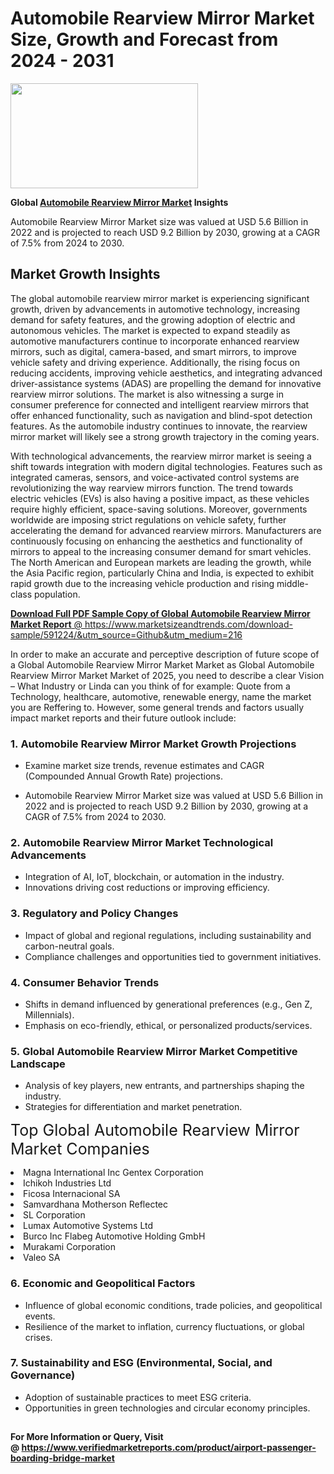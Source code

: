 <H1>Automobile Rearview Mirror Market Size, Growth and Forecast from 2024 - 2031</H1><img class="aligncenter size-medium wp-image-584254" src="https://thirdeyenews.in/wp-content/uploads/2024/09/Global-Market-Research-300x168.jpeg" alt="" width="300" height="168" /><p><strong>Global&nbsp;<a href="https://www.marketsizeandtrends.com/download-sample/591224/&amp;utm_source=Github&utm_medium=216">Automobile Rearview Mirror Market</a> Insights</strong></p><p>Automobile Rearview Mirror Market size was valued at USD 5.6 Billion in 2022 and is projected to reach USD 9.2 Billion by 2030, growing at a CAGR of 7.5% from 2024 to 2030.</p><p><h2>Market Growth Insights</h2> <p>The global automobile rearview mirror market is experiencing significant growth, driven by advancements in automotive technology, increasing demand for safety features, and the growing adoption of electric and autonomous vehicles. The market is expected to expand steadily as automotive manufacturers continue to incorporate enhanced rearview mirrors, such as digital, camera-based, and smart mirrors, to improve vehicle safety and driving experience. Additionally, the rising focus on reducing accidents, improving vehicle aesthetics, and integrating advanced driver-assistance systems (ADAS) are propelling the demand for innovative rearview mirror solutions. The market is also witnessing a surge in consumer preference for connected and intelligent rearview mirrors that offer enhanced functionality, such as navigation and blind-spot detection features. As the automobile industry continues to innovate, the rearview mirror market will likely see a strong growth trajectory in the coming years.</p> <p><a href="#"></a></p> <p>With technological advancements, the rearview mirror market is seeing a shift towards integration with modern digital technologies. Features such as integrated cameras, sensors, and voice-activated control systems are revolutionizing the way rearview mirrors function. The trend towards electric vehicles (EVs) is also having a positive impact, as these vehicles require highly efficient, space-saving solutions. Moreover, governments worldwide are imposing strict regulations on vehicle safety, further accelerating the demand for advanced rearview mirrors. Manufacturers are continuously focusing on enhancing the aesthetics and functionality of mirrors to appeal to the increasing consumer demand for smart vehicles. The North American and European markets are leading the growth, while the Asia Pacific region, particularly China and India, is expected to exhibit rapid growth due to the increasing vehicle production and rising middle-class population.</p> <p><a href="#"></p><p><span class=""><strong>Download Full PDF Sample Copy of Global Automobile Rearview Mirror Market Report</strong> @ <a href="https://www.marketsizeandtrends.com/download-sample/591224/&amp;utm_source=Github&utm_medium=216" target="_blank">https://www.marketsizeandtrends.com/download-sample/591224/&amp;utm_source=Github&utm_medium=216</a></span></p><p>In order to make an accurate and perceptive description of future scope of a Global&nbsp;Automobile Rearview Mirror Market Market as Global&nbsp;Automobile Rearview Mirror Market Market of 2025, you need to describe a clear Vision &ndash; What Industry or Linda can you think of for example: Quote from a Technology, healthcare, automotive, renewable energy, name the market you are Reffering to. However, some general trends and factors usually impact market reports and their future outlook include:</p><h3>1.&nbsp;<strong>Automobile Rearview Mirror Market Growth Projections</strong></h3><ul><li>Examine market size trends, revenue estimates and CAGR (Compounded Annual Growth Rate) projections.</li><li><p>Automobile Rearview Mirror Market size was valued at USD 5.6 Billion in 2022 and is projected to reach USD 9.2 Billion by 2030, growing at a CAGR of 7.5% from 2024 to 2030.</p></li></ul><h3>2.&nbsp;<strong>Automobile Rearview Mirror Market Technological Advancements</strong></h3><ul><li>Integration of AI, IoT, blockchain, or automation in the industry.</li><li>Innovations driving cost reductions or improving efficiency.</li></ul><h3>3.&nbsp;<strong>Regulatory and Policy Changes</strong></h3><ul><li>Impact of global and regional regulations, including sustainability and carbon-neutral goals.</li><li>Compliance challenges and opportunities tied to government initiatives.</li></ul><h3>4.&nbsp;<strong>Consumer Behavior Trends</strong></h3><ul><li>Shifts in demand influenced by generational preferences (e.g., Gen Z, Millennials).</li><li>Emphasis on eco-friendly, ethical, or personalized products/services.</li></ul><h3>5.&nbsp;<strong>Global Automobile Rearview Mirror Market Competitive Landscape</strong></h3><ul><li>Analysis of key players, new entrants, and partnerships shaping the industry.</li><li>Strategies for differentiation and market penetration.</li></ul><p data-pm-slice="1 1 []"><span style="color: inherit; font-family: inherit; font-size: 25px;">Top Global Automobile Rearview Mirror Market Companies</span></p><div class="" data-test-id=""><p><li>Magna International Inc Gentex Corporation</li><li> Ichikoh Industries Ltd</li><li> Ficosa Internacional SA</li><li> Samvardhana Motherson Reflectec</li><li> SL Corporation</li><li> Lumax Automotive Systems Ltd</li><li> Burco Inc Flabeg Automotive Holding GmbH</li><li> Murakami Corporation</li><li> Valeo SA</li></p></div><h3>6.&nbsp;<strong>Economic and Geopolitical Factors</strong></h3><ul><li>Influence of global economic conditions, trade policies, and geopolitical events.</li><li>Resilience of the market to inflation, currency fluctuations, or global crises.</li></ul><h3>7.&nbsp;<strong>Sustainability and ESG (Environmental, Social, and Governance)</strong></h3><ul><li>Adoption of sustainable practices to meet ESG criteria.</li><li>Opportunities in green technologies and circular economy principles.</li></ul><h2><strong style="font-size: 14px;">For More Information or Query, Visit @&nbsp;</strong><a style="background-color: #ffffff; font-size: 14px;" href="https://www.marketsizeandtrends.com/report/automobile-rearview-mirror-market/" target="_blank">https://www.verifiedmarketreports.com/product/airport-passenger-boarding-bridge-market</a></h2>
